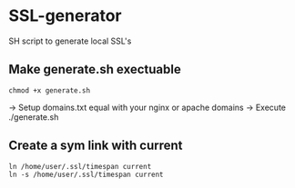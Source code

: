 # SSL-generator
SH script to generate local SSL's

## Make generate.sh exectuable
```
chmod +x generate.sh
```

-> Setup domains.txt equal with your nginx or apache domains
-> Execute ./generate.sh

## Create a sym link with current
```
ln /home/user/.ssl/timespan current
ln -s /home/user/.ssl/timespan current
```
